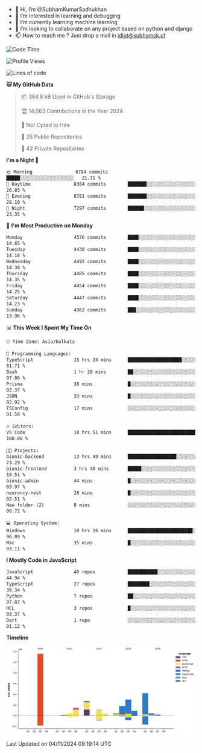 - 👋 Hi, I’m @SubhamKumarSadhukhan
- 👀 I’m interested in learning and debugging
- 🌱 I’m currently learning machine learning
- 💞️ I’m looking to collaborate on any project based on python and django
- 📫 How to reach me ?
      Just drop a mail in idiot@subhamsk.cf

<!---
SubhamKumarSadhukhan/SubhamKumarSadhukhan is a ✨ special ✨ repository because its `README.md` (this file) appears on your GitHub profile.
You can click the Preview link to take a look at your changes.
--->


<!--START_SECTION:waka-->
![Code Time](http://img.shields.io/badge/Code%20Time-2%2C591%20hrs%2054%20mins-blue)

![Profile Views](http://img.shields.io/badge/Profile%20Views-4-blue)

![Lines of code](https://img.shields.io/badge/From%20Hello%20World%20I%27ve%20Written-2.8%20million%20lines%20of%20code-blue)

**🐱 My GitHub Data** 

> 📦 384.8 kB Used in GitHub's Storage 
 > 
> 🏆 14,063 Contributions in the Year 2024
 > 
> 🚫 Not Opted to Hire
 > 
> 📜 25 Public Repositories 
 > 
> 🔑 42 Private Repositories 
 > 
**I'm a Night 🦉** 

```text
🌞 Morning                6784 commits        █████░░░░░░░░░░░░░░░░░░░░   21.71 % 
🌆 Daytime                8384 commits        ███████░░░░░░░░░░░░░░░░░░   26.83 % 
🌃 Evening                8781 commits        ███████░░░░░░░░░░░░░░░░░░   28.10 % 
🌙 Night                  7297 commits        ██████░░░░░░░░░░░░░░░░░░░   23.35 % 
```
📅 **I'm Most Productive on Monday** 

```text
Monday                   4576 commits        ████░░░░░░░░░░░░░░░░░░░░░   14.65 % 
Tuesday                  4430 commits        ████░░░░░░░░░░░░░░░░░░░░░   14.18 % 
Wednesday                4492 commits        ████░░░░░░░░░░░░░░░░░░░░░   14.38 % 
Thursday                 4485 commits        ████░░░░░░░░░░░░░░░░░░░░░   14.35 % 
Friday                   4454 commits        ████░░░░░░░░░░░░░░░░░░░░░   14.25 % 
Saturday                 4447 commits        ████░░░░░░░░░░░░░░░░░░░░░   14.23 % 
Sunday                   4362 commits        ███░░░░░░░░░░░░░░░░░░░░░░   13.96 % 
```


📊 **This Week I Spent My Time On** 

```text
🕑︎ Time Zone: Asia/Kolkata

💬 Programming Languages: 
TypeScript               15 hrs 24 mins      ████████████████████░░░░░   81.71 % 
Bash                     1 hr 28 mins        ██░░░░░░░░░░░░░░░░░░░░░░░   07.86 % 
Prisma                   38 mins             █░░░░░░░░░░░░░░░░░░░░░░░░   03.37 % 
JSON                     33 mins             █░░░░░░░░░░░░░░░░░░░░░░░░   02.92 % 
TSConfig                 17 mins             ░░░░░░░░░░░░░░░░░░░░░░░░░   01.58 % 

🔥 Editors: 
VS Code                  18 hrs 51 mins      █████████████████████████   100.00 % 

🐱‍💻 Projects: 
bionic-backend           13 hrs 49 mins      ██████████████████░░░░░░░   73.29 % 
bionic-frontend          3 hrs 40 mins       █████░░░░░░░░░░░░░░░░░░░░   19.51 % 
bionic-admin             44 mins             █░░░░░░░░░░░░░░░░░░░░░░░░   03.97 % 
neuroncy-nest            28 mins             █░░░░░░░░░░░░░░░░░░░░░░░░   02.51 % 
New folder (2)           8 mins              ░░░░░░░░░░░░░░░░░░░░░░░░░   00.72 % 

💻 Operating System: 
Windows                  18 hrs 16 mins      ████████████████████████░   96.89 % 
Mac                      35 mins             █░░░░░░░░░░░░░░░░░░░░░░░░   03.11 % 
```

**I Mostly Code in JavaScript** 

```text
JavaScript               40 repos            ███████████░░░░░░░░░░░░░░   44.94 % 
TypeScript               27 repos            ████████░░░░░░░░░░░░░░░░░   30.34 % 
Python                   7 repos             ██░░░░░░░░░░░░░░░░░░░░░░░   07.87 % 
HCL                      3 repos             █░░░░░░░░░░░░░░░░░░░░░░░░   03.37 % 
Dart                     1 repo              ░░░░░░░░░░░░░░░░░░░░░░░░░   01.12 % 
```



**Timeline**

![Lines of Code chart](https://raw.githubusercontent.com/SubhamKumarSadhukhan/SubhamKumarSadhukhan/main/assets/bar_graph.png)


 Last Updated on 04/11/2024 09:19:14 UTC
<!--END_SECTION:waka-->
